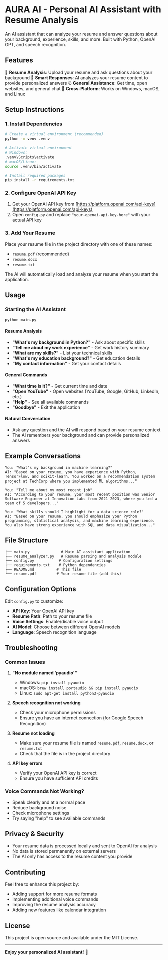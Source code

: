 # AURA AI - Personal AI Assistant with Resume Analysis

An AI assistant that can analyze your resume and answer questions about your background, experience, skills, and more. Built with Python, OpenAI GPT, and speech recognition.

## Features

📄 **Resume Analysis**: Upload your resume and ask questions about your background
🎯 **Smart Responses**: AI analyzes your resume content to provide personalized answers
⏰ **General Assistance**: Get time, open websites, and general chat
🔧 **Cross-Platform**: Works on Windows, macOS, and Linux

## Setup Instructions

### 1. Install Dependencies

```bash
# Create a virtual environment (recommended)
python -m venv .venv

# Activate virtual environment
# Windows:
.venv\Scripts\activate
# macOS/Linux:
source .venv/bin/activate

# Install required packages
pip install -r requirements.txt
```

### 2. Configure OpenAI API Key

1. Get your OpenAI API key from [https://platform.openai.com/api-keys](https://platform.openai.com/api-keys)
2. Open `config.py` and replace `"your-openai-api-key-here"` with your actual API key

### 3. Add Your Resume

Place your resume file in the project directory with one of these names:
- `resume.pdf` (recommended)
- `resume.docx`
- `resume.txt`

The AI will automatically load and analyze your resume when you start the application.

## Usage

### Starting the AI Assistant

```bash
python main.py
```

#### Resume Analysis
- **"What's my background in Python?"** - Ask about specific skills
- **"Tell me about my work experience"** - Get work history summary
- **"What are my skills?"** - List your technical skills
- **"What's my education background?"** - Get education details
- **"My contact information"** - Get your contact details

#### General Commands
- **"What time is it?"** - Get current time and date
- **"Open YouTube"** - Open websites (YouTube, Google, GitHub, LinkedIn, etc.)
- **"Help"** - See all available commands
- **"Goodbye"** - Exit the application

#### Natural Conversation
- Ask any question and the AI will respond based on your resume context
- The AI remembers your background and can provide personalized answers

## Example Conversations

```
You: "What's my background in machine learning?"
AI: "Based on your resume, you have experience with Python, TensorFlow, and scikit-learn. You worked on a recommendation system project at TechCorp where you implemented ML algorithms..."

You: "Tell me about my most recent job"
AI: "According to your resume, your most recent position was Senior Software Engineer at Innovation Labs from 2021-2023, where you led a team of 5 developers..."

You: "What skills should I highlight for a data science role?"
AI: "Based on your resume, you should emphasize your Python programming, statistical analysis, and machine learning experience. You also have strong experience with SQL and data visualization..."
```

## File Structure

```
├── main.py              # Main AI assistant application
├── resume_analyzer.py   # Resume parsing and analysis module
├── config.py           # Configuration settings
├── requirements.txt    # Python dependencies
├── README.md          # This file
└── resume.pdf         # Your resume file (add this)
```

## Configuration Options

Edit `config.py` to customize:

- **API Key**: Your OpenAI API key
- **Resume Path**: Path to your resume file
- **Voice Settings**: Enable/disable voice output
- **AI Model**: Choose between different OpenAI models
- **Language**: Speech recognition language

## Troubleshooting

### Common Issues

1. **"No module named 'pyaudio'"**
   - Windows: `pip install pyaudio`
   - macOS: `brew install portaudio && pip install pyaudio`
   - Linux: `sudo apt-get install python3-pyaudio`

2. **Speech recognition not working**
   - Check your microphone permissions
   - Ensure you have an internet connection (for Google Speech Recognition)

3. **Resume not loading**
   - Make sure your resume file is named `resume.pdf`, `resume.docx`, or `resume.txt`
   - Check that the file is in the project directory

4. **API key errors**
   - Verify your OpenAI API key is correct
   - Ensure you have sufficient API credits

### Voice Commands Not Working?

- Speak clearly and at a normal pace
- Reduce background noise
- Check microphone settings
- Try saying "help" to see available commands

## Privacy & Security

- Your resume data is processed locally and sent to OpenAI for analysis
- No data is stored permanently on external servers
- The AI only has access to the resume content you provide

## Contributing

Feel free to enhance this project by:
- Adding support for more resume formats
- Implementing additional voice commands
- Improving the resume analysis accuracy
- Adding new features like calendar integration

## License

This project is open source and available under the MIT License.

---

**Enjoy your personalized AI assistant!** 🚀 
